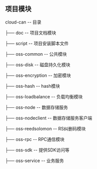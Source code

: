 ## 项目模块


cloud-can -- 目录

├── doc -- 项目文档模块

├── script -- 项目安装脚本文件

├── oss-common -- 公共模块

├── oss-disk -- 磁盘持久化模块

├── oss-encryption -- 加密模块

├── oss-hash -- hash模块

├── oss-loadbalance -- 负载均衡模块

├── oss-node -- 数据存储服务

├── oss-nodeclient -- 数据存储服务客户端

├── oss-reedsolomon -- RS纠删码模块

├── oss-rpc -- RPC通信模块

├── oss-sdk -- 提供SDK访问等

├── oss-service -- 业务服务